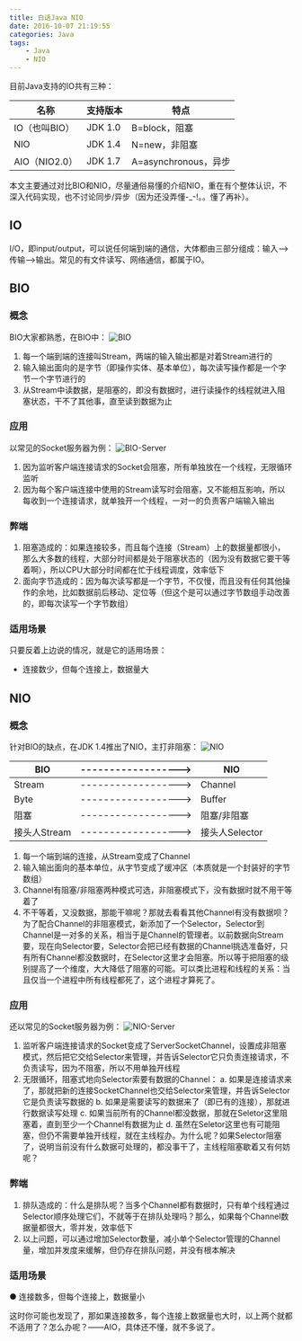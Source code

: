 ```yaml
---
title: 白话Java NIO
date: 2016-10-07 21:19:55
categories: Java
tags:
	- Java
	- NIO
---
```

目前Java支持的IO共有三种：

名称 | 支持版本 | 特点
---|---|---
IO（也叫BIO） | JDK 1.0 | B=block，阻塞
NIO | JDK 1.4 | N=new，非阻塞
AIO（NIO2.0） | JDK 1.7 | A=asynchronous，异步

本文主要通过对比BIO和NIO，尽量通俗易懂的介绍NIO，重在有个整体认识，不深入代码实现，也不讨论同步/异步（因为还没弄懂-_-!。。懂了再补）。

## IO
I/O，即input/output，可以说任何端到端的通信，大体都由三部分组成：输入-->传输-->输出。常见的有文件读写、网络通信，都属于IO。

## BIO
### 概念
BIO大家都熟悉，在BIO中：
![BIO](http://obd791hyv.bkt.clouddn.com/hexo/java_nio/BIO.png)
1. 每一个端到端的连接叫Stream，两端的输入输出都是对着Stream进行的
2. 输入输出面向的是字节（即操作实体、基本单位），每次读写操作都是一个字节一个字节进行的
3. 从Stream中读数据，是阻塞的，即没有数据时，进行读操作的线程就进入阻塞状态，干不了其他事，直至读到数据为止  

### 应用
以常见的Socket服务器为例：
![BIO-Server](http://obd791hyv.bkt.clouddn.com/hexo/java_nio/BIO-Server.png)
  1. 因为监听客户端连接请求的Socket会阻塞，所有单独放在一个线程，无限循环监听
  2. 因为每个客户端连接中使用的Stream读写时会阻塞，又不能相互影响，所以每收到一个连接请求，就单独开一个线程，一对一的负责客户端输入输出

### 弊端
  1. 阻塞造成的：如果连接较多，而且每个连接（Stream）上的数据量都很小，那么大多数的线程，大部分时间都是处于阻塞状态的（因为没有数据它要干等着啊），所以CPU大部分时间都在忙于线程调度，效率低下
  2. 面向字节造成的：因为每次读写都是一个字节，不仅慢，而且没有任何其他操作的余地，比如数据前后移动、定位等（但这个是可以通过字节数组手动改善的，即每次读写一个字节数组）

### 适用场景
只要反着上边说的情况，就是它的适用场景：
- 连接数少，但每个连接上，数据量大

## NIO
### 概念
针对BIO的缺点，在JDK 1.4推出了NIO，主打非阻塞：
![NIO](http://obd791hyv.bkt.clouddn.com/hexo/java_nio/NIO.png)

BIO | ------------------> | NIO
---|---|---
Stream | ------------------> | Channel
Byte | ------------------> | Buffer
阻塞 | ------------------> | 阻塞/非阻塞
接头人Stream | ------------------> | 接头人Selector

1. 每一个端到端的连接，从Stream变成了Channel
2. 输入输出面向的基本单位，从字节变成了缓冲区（本质就是一个封装好的字节数组）
3. Channel有阻塞/非阻塞两种模式可选，非阻塞模式下，没有数据时就不用干等着了
4. 不干等着，又没数据，那能干嘛呢？那就去看看其他Channel有没有数据呗？为了配合Channel的非阻塞模式，新添加了一个Selector，Selector到Channel是一对多的关系，相当于是Channel的管理者。以前数据向Stream要，现在向Selector要，Selector会把已经有数据的Channel挑选准备好，只有所有Channel都没数据时，在Selector这里才会阻塞。所以等于把阻塞的级别提高了一个维度，大大降低了阻塞的可能。可以类比进程和线程的关系：当且仅当一个进程中所有线程都死了，这个进程才算死了。

### 应用
还以常见的Socket服务器为例：
![NIO-Server](http://obd791hyv.bkt.clouddn.com/hexo/java_nio/NIO-Server.png)
  1. 监听客户端连接请求的Socket变成了ServerSocketChannel，设置成非阻塞模式，然后把它交给Selector来管理，并告诉Selector它只负责连接请求，不负责读写，因为不阻塞，所以不用单独开线程
  2. 无限循环，阻塞式地向Selector索要有数据的Channel：
      a. 如果是连接请求来了，那就把新的连接SocketChannel也交给Selector来管理，并告诉Selector它是负责读写数据的
      b. 如果是需要读写的数据来了（即已有的连接），那就进行数据读写处理
      c. 如果当前所有的Channel都没数据，那就在Seletor这里阻塞着，直到至少一个Channel有数据为止
      d. 虽然在Seletor这里也有可能阻塞，但仍不需要单独开线程，就在主线程办。为什么呢？如果Selector阻塞了，说明当前没有什么数据可处理的，都没事干了，主线程阻塞歇着又有何妨呢？

### 弊端
  1. 排队造成的：什么是排队呢？当多个Channel都有数据时，只有单个线程通过Selector顺序处理它们，不就等于在排队处理吗？那么，如果每个Channel数据量都很大，零并发，效率低下
  2. 以上问题，可以通过增加Selector数量，减小单个Selector管理的Channel量，增加并发度来缓解，但仍存在排队问题，并没有根本解决

### 适用场景
  ● 连接数多，但每个连接上，数据量小

这时你可能也发现了，那如果连接数多，每个连接上数据量也大时，以上两个就都不适用了？怎么办呢？——AIO，具体还不懂，就不多说了。